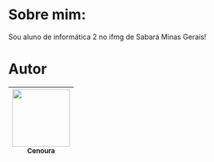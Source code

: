 # Sobre mim:
Sou aluno de informática 2 no ifmg de Sabará Minas Gerais!

# Autor

|[<img src="https://steamuserimages-a.akamaihd.net/ugc/770618227534782780/A86C2AF0C27307B2FC4C27800A4606A25B8A9EF3/?imw=512&&ima=fit&impolicy=Letterbox&imcolor=%23000000&letterbox=false" width=115><br><sub> Cenoura </sub>](https://github.com/Cenouraprojetinhosuwu) | 
| :---: | 
